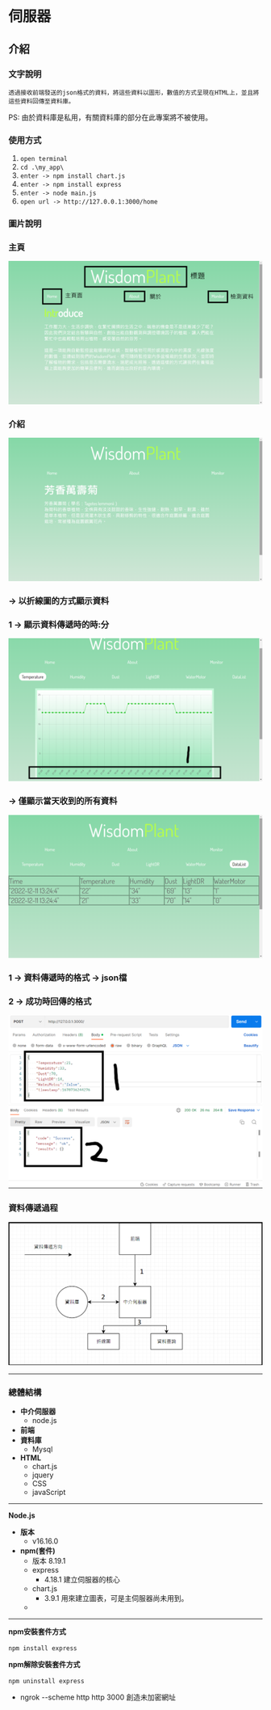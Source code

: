 # 伺服器
## 介紹
### 文字說明
```
透過接收前端發送的json格式的資料，將這些資料以圖形，數值的方式呈現在HTML上，並且將這些資料回傳至資料庫。
```
PS: 由於資料庫是私用，有關資料庫的部分在此專案將不被使用。

### 使用方式
1. `open terminal`
2. `cd .\my_app\`
3. `enter -> npm install chart.js  `
4. `enter -> npm install express  `
5. `enter -> node main.js `
5. `open url -> http://127.0.0.1:3000/home `

### 圖片說明
### 主頁
![image](./picture/hom.png)
### 介紹
![image](./picture/about.png)
### -> 以折線圖的方式顯示資料
### 1 -> 顯示資料傳遞時的時:分
![image](./picture/temp.png)
### -> 僅顯示當天收到的所有資料
![image](./picture/datalist.png)
### 1 -> 資料傳遞時的格式 -> json檔
### 2 -> 成功時回傳的格式
![image](./picture/postman.png)
### 資料傳遞過程

![image](./picture/2.png)
***
 
### 總體結構
  - **中介伺服器** 
    - node.js
  - **前端** 
  - **資料庫**
    - Mysql
  - **HTML** 
    - chart.js
    - jquery
    - CSS
    - javaScript
***
**Node.js**
  - **版本**
    - v16.16.0
  - **npm(套件)**
    - 版本
    8.19.1
    - express
      - 4.18.1
    建立伺服器的核心
    - chart.js
       - 3.9.1
    用來建立圖表，可是主伺服器尚未用到。
    - 
***
**npm安裝套件方式**

`npm install express`

**npm解除安裝套件方式**

`npm uninstall express`

 - ngrok --scheme http http 3000 創造未加密網址
